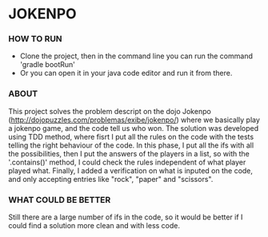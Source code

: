 # JOKENPO

### HOW TO RUN
- Clone the project, then in the command line you can run the command 'gradle bootRun'
- Or you can open it in your java code editor and run it from there.

### ABOUT
This project solves the problem descript on the dojo Jokenpo (http://dojopuzzles.com/problemas/exibe/jokenpo/) where we basically play a jokenpo game, and the code tell us who won. 
The solution was developed using TDD method, where fisrt I put all the rules on the code with the tests telling the right behaviour of the code. In this phase, I put all the ifs with all the possibilities, then I put the answers of the players in a list, so with the '.contains()' method, I could check the rules independent of what player played what. Finally, I added a verification on what is inputed on the code, and only accepting entries like "rock", "paper" and "scissors".

### WHAT COULD BE BETTER
Still there are a large number of ifs in the code, so it would be better if I could find a solution more clean and with less code.
